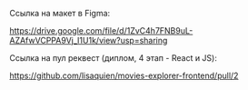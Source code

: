 Ссылка на макет в Figma:

https://drive.google.com/file/d/1ZvC4h7FNB9uL-AZAfwVCPPA9Vj_I1U1k/view?usp=sharing

Ссылка на пул реквест (диплом, 4 этап - React и JS):

https://github.com/lisaquien/movies-explorer-frontend/pull/2
